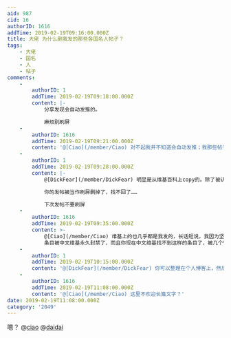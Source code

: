 ```yaml
---
aid: 987
cid: 16
authorID: 1616
addTime: 2019-02-19T09:16:00.000Z
title: 大佬 为什么删我发的那些各国名人帖子？
tags:
    - 大佬
    - 国名
    - 人
    - 帖子
comments:
    -
        authorID: 1
        addTime: 2019-02-19T09:18:00.000Z
        content: |-
            分享发现会自动发推的。

            麻烦别刷屏
    -
        authorID: 1616
        addTime: 2019-02-19T09:21:00.000Z
        content: '@[Ciao](/member/Ciao) 对不起我并不知道会自动发推；我那些帖子还有没有继续保留的可能，贵站能不能容下那些帖子？'
    -
        authorID: 1
        addTime: 2019-02-19T09:28:00.000Z
        content: |-
            @[DickFear](/member/DickFear) 明显是从维基百科上copy的。除了被认为是恶意刷屏，本站不轻易删帖。

            你的发帖被当作刷屏删掉了，找不回了……

            下次发帖不要刷屏
    -
        authorID: 1616
        addTime: 2019-02-19T09:35:00.000Z
        content: >-
            @[Ciao](/member/Ciao) 维基上的也几乎都是我发的，长话短说，我因为坚持编写这样的 各国名人
            条目被中文维基永久封禁了，而且你现在中文维基找不到这样的条目了，被几个管理员恶意删除了。我假定你不是这几个管理员一伙的，目前中文维基社群比你想象的要黑暗。
    -
        authorID: 1
        addTime: 2019-02-19T10:15:00.000Z
        content: '@[DickFear](/member/DickFear) 你可以整理在个人博客上，然后把链接发这里。'
    -
        authorID: 1616
        addTime: 2019-02-19T11:08:00.000Z
        content: '@[Ciao](/member/Ciao) 这里不欢迎长篇文字？'
date: 2019-02-19T11:08:00.000Z
category: '2049'
---
```


嗯？ @[ciao](/member/ciao) @[daidai](/member/daidai)
